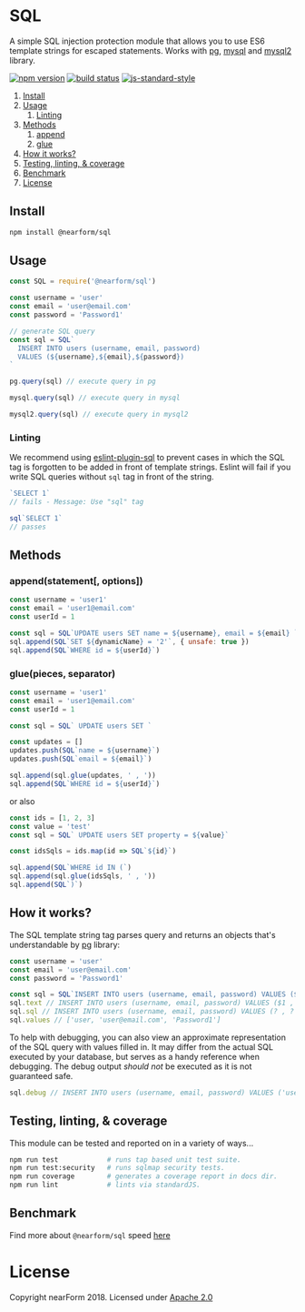 # SQL
A simple SQL injection protection module that allows you to use ES6 template strings for escaped statements. Works with [pg](https://www.npmjs.com/package/pg), [mysql](https://www.npmjs.com/package/mysql) and [mysql2](https://www.npmjs.com/package/mysql2) library.

[![npm version][1]][2] [![build status][3]][4] [![js-standard-style][5]][6]



1. [Install](#install)
2. [Usage](#usage)
    1. [Linting](#linting)
3. [Methods](#methods)
    1. [append](#appendstatement)
    2. [glue](#gluepieces-separator)
4. [How it works?](#how-it-works)
5. [Testing, linting, & coverage](#testing-linting--coverage)
6. [Benchmark](#benchmark)
7. [License](#license)

## Install

```sh
npm install @nearform/sql
```

## Usage

```js
const SQL = require('@nearform/sql')

const username = 'user'
const email = 'user@email.com'
const password = 'Password1'

// generate SQL query
const sql = SQL`
  INSERT INTO users (username, email, password)
  VALUES (${username},${email},${password})
`

pg.query(sql) // execute query in pg

mysql.query(sql) // execute query in mysql

mysql2.query(sql) // execute query in mysql2
```

### Linting
We recommend using [eslint-plugin-sql](https://github.com/gajus/eslint-plugin-sql#eslint-plugin-sql-rules-no-unsafe-query) to prevent cases in which the SQL tag is forgotten to be added in front of template strings. Eslint will fail if you write SQL queries without `sql` tag in front of the string.

```js
`SELECT 1`
// fails - Message: Use "sql" tag

sql`SELECT 1`
// passes
```

## Methods
### append(statement[, options])
```js
const username = 'user1'
const email = 'user1@email.com'
const userId = 1

const sql = SQL`UPDATE users SET name = ${username}, email = ${email} `
sql.append(SQL`SET ${dynamicName} = '2'`, { unsafe: true })
sql.append(SQL`WHERE id = ${userId}`)
```

### glue(pieces, separator)
```js
const username = 'user1'
const email = 'user1@email.com'
const userId = 1

const sql = SQL` UPDATE users SET `

const updates = []
updates.push(SQL`name = ${username}`)
updates.push(SQL`email = ${email}`)

sql.append(sql.glue(updates, ' , '))
sql.append(SQL`WHERE id = ${userId}`)
```

or also

```js
const ids = [1, 2, 3]
const value = 'test'
const sql = SQL` UPDATE users SET property = ${value}`

const idsSqls = ids.map(id => SQL`${id}`)

sql.append(SQL`WHERE id IN (`)
sql.append(sql.glue(idsSqls, ' , '))
sql.append(SQL`)`)
```

## How it works?
The SQL template string tag parses query and returns an objects that's understandable by [pg](https://www.npmjs.com/package/pg) library:
```js
const username = 'user'
const email = 'user@email.com'
const password = 'Password1'

const sql = SQL`INSERT INTO users (username, email, password) VALUES (${username},${email},${password})` // generate SQL query
sql.text // INSERT INTO users (username, email, password) VALUES ($1 , $2 , $3) - for pg
sql.sql // INSERT INTO users (username, email, password) VALUES (? , ? , ?) - for mysql and mysql2
sql.values // ['user, 'user@email.com', 'Password1']
```

To help with debugging, you can also view an approximate representation of the SQL query with values filled in. It may differ from the actual SQL executed by your database, but serves as a handy reference when debugging. The debug output *should not* be executed as it is not guaranteed safe.

```js
sql.debug // INSERT INTO users (username, email, password) VALUES ('user','user@email.com','Password1')
```

## Testing, linting, & coverage
This module can be tested and reported on in a variety of ways...
```sh
npm run test            # runs tap based unit test suite.
npm run test:security   # runs sqlmap security tests.
npm run coverage        # generates a coverage report in docs dir.
npm run lint            # lints via standardJS.
```

## Benchmark
Find more about `@nearform/sql` speed [here](benchmark)

# License
Copyright nearForm 2018. Licensed under
[Apache 2.0](<https://tldrlegal.com/license/apache-license-2.0-(apache-2.0)>)

[1]: https://img.shields.io/npm/v/@nearform/sql.svg?style=flat-square
[2]: https://npmjs.org/package/@nearform/sql
[3]: https://circleci.com/gh/nearform/sql/tree/master.svg?style=shield&circle-token=ec5a946d225c797d503fc5a748137db7b82ab47f
[4]: https://circleci.com/gh/nearform/sql
[5]: https://img.shields.io/badge/code%20style-standard-brightgreen.svg?style=flat-square
[6]: https://github.com/feross/standard
